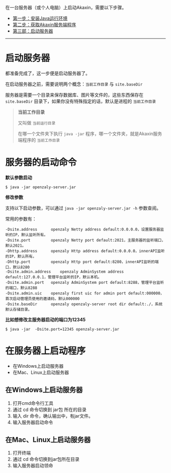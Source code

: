 
在一台服务器（或个人电脑）上启动Akaxin，需要以下步骤。

* [第一步：安装Java运行环境](step-1-java.md)
* [第二步：获取Akaxin服务端程序](step-2-jar.md)
* [第三部：启动服务器](step-3-run.md)

----


# 启动服务器

都准备完成了，这一步便是启动服务器了。

在启动服务器之前，需要说明两个概念：`当前工作目录` 与 `site.baseDir`

服务器是需要一个目录来保存数据库、图片等文件的，这些东西保存在 `site.baseDir` 目录下，如果你没有特殊指定的话，默认是进程的 `当前工作目录`

> **当前工作目录**
>
> 又叫做 `当前运行目录`
>
> 在哪一个文件夹下执行 `java -jar` 程序，哪一个文件夹，就是Akaxin服务端程序的 `当前工作目录`


服务器的启动命令
====

**默认参数启动**

```
$ java -jar openzaly-server.jar
```


**修改参数**

支持以下启动参数，可以通过 `java -jar openzaly-server.jar -h` 参数查阅。

常用的参数有：

```
-Dsite.address 		openzaly Netty address default:0.0.0.0，设置服务器监听的IP，默认监听所有。
-Dsite.port 		openzaly Netty port default:2021，主服务器的监听端口，默认2021。
-Dhttp.address 		openzaly Http address default:0.0.0.0，innerAPI监听的IP，默认所有。
-Dhttp.port 		openzaly Http port default:8280，innerAPI监听的端口，默认8280
-Dsite.admin.address 	openzaly AdminSystem address default:127.0.0.1，管理平台监听的IP，默认本机。
-Dsite.admin.port 	openzaly AdminSystem port default:8288，管理平台监听的端口，默认8288
-Dsite.admin.uic 	openzaly first uic for admin port default:000000，首次启动管理员使用的邀请码，默认000000
-Dsite.baseDir 		openzaly openzaly-server root dir default:./，系统默认存储目录。
```

**比如想修改主服务器启动的端口为12345**

```
$ java -jar  -Dsite.port=12345 openzaly-server.jar
```


在服务器上启动程序
====

* 在Windows上启动服务器
* 在Mac、Linux上启动服务器


在Windows上启动服务器
----

1. 打开cmd命令行工具
2. 通过 cd 命令切换到 jar包 所在的目录
3. 输入 dir 命令，确认输出中，有jar文件。
4. 输入服务器启动命令


在Mac、Linux上启动服务器
----

1. 打开终端
2. 通过 cd 命令切换到jar包所在目录
3. 输入服务器启动领命
